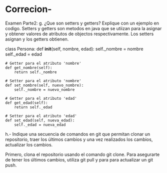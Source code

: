 # Correcion-
Examen Parte2:
g. ¿Que son setters y getters? Explique con un ejemplo en codigo.
Setters y getters son metodos en java que se utiizan para la asignar y obtener valores de atributos de objectos respectivamente.
Los setters asignan y los getters obtienen.

class Persona:
    def __init__(self, nombre, edad):
        self._nombre = nombre
        self._edad = edad

    # Getter para el atributo 'nombre'
    def get_nombre(self):
        return self._nombre

    # Setter para el atributo 'nombre'
    def set_nombre(self, nuevo_nombre):
        self._nombre = nuevo_nombre

    # Getter para el atributo 'edad'
    def get_edad(self):
        return self._edad

    # Setter para el atributo 'edad'
    def set_edad(self, nueva_edad):
        self._edad = nueva_edad
h.- Indique una secuencia de comandos en git que permitan clonar un repositorio, traer Ios
últimos cambios y una vez realizados los cambios, actualizar los cambios.

 Primero, clona el repositorio usando el comando git clone. Para asegurarte de tener los últimos cambios, utiliza git pull y para
 para actualizar un git push.

 
        
